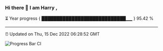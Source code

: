### Hi there 👋 I am Harry , 

⏳ Year progress { ████████████████████████████▁▁ } 95.42 %

---

⏰ Updated on Thu, 15 Dec 2022 06:28:52 GMT

![Progress Bar CI](https://github.com/duykhang68/duykhang68/workflows/Progress%20Bar%20CI/badge.svg)

